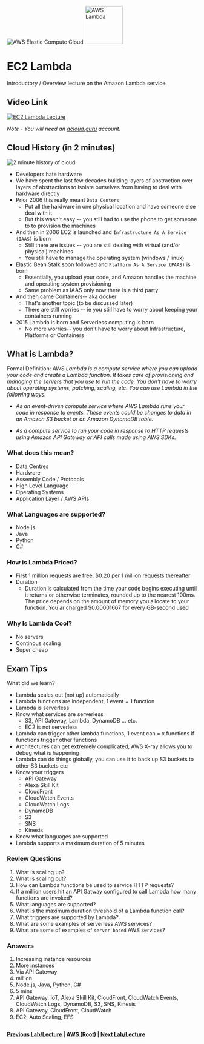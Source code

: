 ![AWS Elastic Compute Cloud](https://i.imgur.com/9awJmtb.png) <img src="https://i.imgur.com/Zjwx7ca.png" height="100" title="AWS Lambda" />


EC2 Lambda
======

Introductory / Overview lecture on the Amazon Lambda service.


## Video Link

[![EC2 Lambda Lecture](https://i.imgur.com/DO4JBkm.png)](https://acloud.guru/course/aws-certified-solutions-architect-associate/learn/ec2/lambda/watch)

*Note - You will need an [acloud.guru](acloud.guru) account.*


## Cloud History (in 2 minutes)

![2 minute history of cloud](https://i.imgur.com/ljKuvQk.png)


* Developers hate hardware
* We have spent the last few decades building layers of abstraction over 
  layers of abstractions to isolate ourselves from having to deal with
  hardware directly
* Prior 2006 this really meant `Data Centers` 
  * Put all the hardware in one physical location and have someone else deal with it
  * But this wasn't easy -- you still had to use the phone to get someone to
    to provision the machines
* And then in 2006 EC2 is launched and `Infrastructure As A Service (IAAS)` is born
  * Still there are issues -- you are still dealing with virtual (and/or physical) machines
  * You still have to manage the operating system (windows / linux)
* Elastic Bean Stalk soon followed and `Platform As A Service (PAAS)` is born
  * Essentially, you upload your code, and Amazon handles the machine and operating
    system provisioning
  * Same problem as IAAS only now there is a third party
* And then came Containers-- aka docker
  * That's another topic (to be discussed later)
  * There are still worries -- ie you still have to worry about keeping your containers running
* 2015 Lambda is born and Serverless computing is born
  * No more worries-- you don't have to worry about Infrastructure, Platforms or Containers


## What is Lambda?

Formal Definition:  _AWS Lambda is a compute service where you can upload your code and create a Lambda function. 
It takes care of provisioning and managing the servers that you use to run the code. You don't have to worry about 
operating systems, patching, scaling, etc. You can use Lambda in the following ways._

* _As an event-driven compute service where AWS Lambda runs your code in response to events. These events could be 
  changes to data in an Amazon S3 bucket or an Amazon DynamoDB table._

* _As a compute service to run your code in response to HTTP requests using Amazon API Gateway or API calls made using
  AWS SDKs._

  
### What does this mean?

* Data Centres
* Hardware
* Assembly Code / Protocols
* High Level Language
* Operating Systems
* Application Layer / AWS APIs


### What Languages are supported?

* Node.js
* Java
* Python
* C#


### How is Lambda Priced?

* First 1 million requests are free. $0.20 per 1 million requests thereafter
* Duration
  * Duration is calculated from the time your code begins executing until it returns or otherwise terminates, rounded
    up to the nearest 100ms. The price depends on the amount of memory you allocate to your function. You ar charged
    $0.00001667 for every GB-second used
    

### Why Is Lambda Cool?

* No servers
* Continous scaling
* Super cheap
    

## Exam Tips

What did we learn? 

* Lambda scales out (not up) automatically
* Lambda functions are independent, 1 event = 1 function
* Lambda is serverless
* Know what services are serverless
  * S3, API Gateway, Lambda, DynamoDB ... etc.
  * EC2 is not serverless
* Lambda can trigger other lambda functions, 1 event can = x functions if functions trigger other functions
* Architectures can get extremely complicated, AWS X-ray allows you to debug what is happening
* Lambda can do things globally, you can use it to back up S3 buckets to other S3 buckets etc
* Know your triggers
  * API Gateway
  * Alexa Skill Kit
  * CloudFront
  * CloudWatch Events
  * CloudWatch Logs 
  * DynamoDB
  * S3
  * SNS
  * Kinesis 
* Know what languages are supported
* Lambda supports a maximum duration of 5 minutes


### Review Questions

1.  What is scaling up?
2.  What is scaling out?
3.  How can Lambda functions be used to service HTTP requests?
4.  If a million users hit an API Gatway configured to call Lambda how many functions are invoked?
5.  What languages are supported?  
6.  What is the maximum duration threshold of a Lambda function call?
7.  What triggers are supported by Lambda?
8.  What are some examples of serverless AWS services?
9.  What are some of examples of `server based` AWS services?


### Answers

1.  Increasing instance resources
2.  More instances
3.  Via API Gateway
4.  million
5.  Node.js, Java, Python, C#
6.  5 mins
7.  API Gateway, IoT, Alexa Skill Kit, CloudFront, CloudWatch Events, CloudWatch Logs, DynamoDB, S3, SNS, Kinesis 
8.  API Gateway, CloudFront, CloudWatch
9.  EC2, Auto Scaling, EFS

  
##

**[Previous Lab/Lecture](ec2-efs-lab.md) | [AWS (Root)](../readme.adoc) | [Next Lab/Lecture](ec2-serverless-webpage-lab.md)** 
